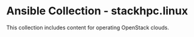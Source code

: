 # Ansible Collection - stackhpc.linux

This collection includes content for operating OpenStack clouds.
